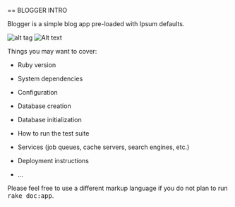 == BLOGGER INTRO

Blogger is a simple blog app pre-loaded with Ipsum defaults.

  ![alt tag]( Blogger/screenshots/home.jpg )
  ![Alt text](Blogger/screenshots/home.jpg?raw=true "Optional Title")


Things you may want to cover:

* Ruby version

* System dependencies

* Configuration

* Database creation

* Database initialization

* How to run the test suite

* Services (job queues, cache servers, search engines, etc.)

* Deployment instructions

* ...


Please feel free to use a different markup language if you do not plan to run
<tt>rake doc:app</tt>.
